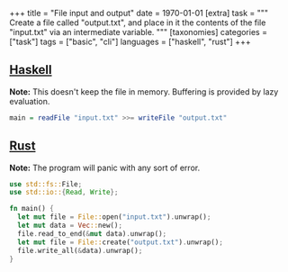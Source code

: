 +++
title = "File input and output"
date = 1970-01-01
[extra]
task = """
  Create a file called "output.txt",
  and place in it the contents of the file "input.txt"
  via an intermediate variable.
"""
[taxonomies]
categories = ["task"]
tags = ["basic", "cli"]
languages = ["haskell", "rust"]
+++

## [Haskell](/languages/haskell)

**Note:**
This doesn't keep the file in memory.
Buffering is provided by lazy evaluation.

```haskell
main = readFile "input.txt" >>= writeFile "output.txt"
```


## [Rust](/languages/rust)

**Note:**
The program will panic with any sort of error.

```rust
use std::fs::File;
use std::io::{Read, Write};

fn main() {
  let mut file = File::open("input.txt").unwrap();
  let mut data = Vec::new();
  file.read_to_end(&mut data).unwrap();
  let mut file = File::create("output.txt").unwrap();
  file.write_all(&data).unwrap();
}
```
